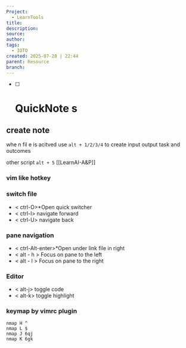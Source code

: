 ```yaml
---
Project:
  - LearnTools
title: 
description: 
source: 
author: 
tags:
  - IOTO
created: 2025-07-28 | 22:44
parent: Resource
branch:
---
```

 - [ ] # QuickNote s


## create note
whe n fil e is acitved 
use `alt + 1/2/3/4` to create input output task and outcomes

other script
`alt + 5`
[[LearnAI-A&P]]
### vim like hotkey

### switch file
- < ctrl-O>*Open quick switcher
- < ctrl-I> navigate forward
- < ctrl-U> navigate back  

### pane navigation
- < ctrl-Alt-enter>*Open under link file in right
- < alt - h > Focus on pane to the left  
- < alt - l > Focus on pane to the right

### Editor
- < alt-j> toggle code
- < alt-k> toggle highlight

### keymap by vimrc plugin
```
nmap H ^
nmap L $
nmap J 6qj 
nmap K 6gk
```